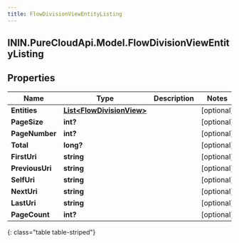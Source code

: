 ```yaml
---
title: FlowDivisionViewEntityListing
---
```

## ININ.PureCloudApi.Model.FlowDivisionViewEntityListing

## Properties

|Name | Type | Description | Notes|
|------------ | ------------- | ------------- | -------------|
| **Entities** | [**List&lt;FlowDivisionView&gt;**](FlowDivisionView.html) |  | [optional] |
| **PageSize** | **int?** |  | [optional] |
| **PageNumber** | **int?** |  | [optional] |
| **Total** | **long?** |  | [optional] |
| **FirstUri** | **string** |  | [optional] |
| **PreviousUri** | **string** |  | [optional] |
| **SelfUri** | **string** |  | [optional] |
| **NextUri** | **string** |  | [optional] |
| **LastUri** | **string** |  | [optional] |
| **PageCount** | **int?** |  | [optional] |
{: class="table table-striped"}


